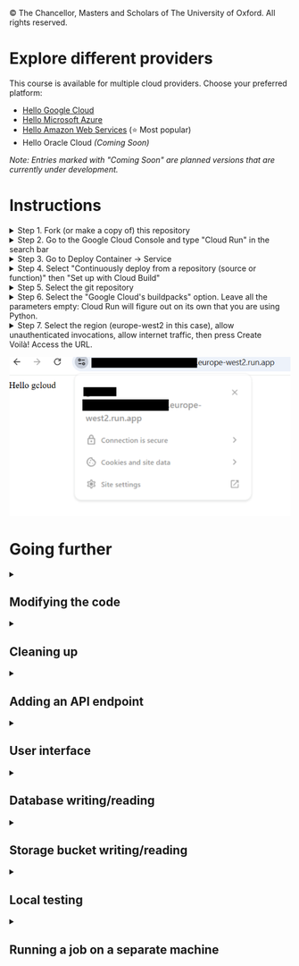 © The Chancellor, Masters and Scholars of The University of Oxford. All rights reserved.

# Explore different providers

This course is available for multiple cloud providers. Choose your preferred platform:

- [Hello Google Cloud](https://github.com/Oxford-Research-Cloud-Competency-Centre/Hello-gcloud)
- [Hello Microsoft Azure](https://github.com/Oxford-Research-Cloud-Competency-Centre/Hello-mazure)
- [Hello Amazon Web Services](https://github.com/Oxford-Research-Cloud-Competency-Centre/Hello-aws) (⭐ Most popular)
- Hello Oracle Cloud *(Coming Soon)*

*Note: Entries marked with "Coming Soon" are planned versions that are currently under development.*

# Instructions

<details>
<summary>Step 1. Fork (or make a copy of) this repository</summary>

![Step 2](README_images/download.png)

***
</details>
<details>
<summary>Step 2. Go to the Google Cloud Console and type "Cloud Run" in the search bar</summary>

![Step 2](README_images/img1.png)

***
</details>
<details>
<summary>Step 3. Go to Deploy Container -> Service</summary>

![Step 3](README_images/img2.png)

***
</details>
<details>
<summary>Step 4. Select "Continuously deploy from a repository (source or function)" then "Set up with Cloud Build"</summary>

![Step 4](README_images/img3.png)

***
</details>
<details>
<summary>Step 5. Select the git repository</summary>

![Step 5](README_images/img4.png)

***
</details>
<details>
<summary>Step 6. Select the "Google Cloud's buildpacks" option. Leave all the parameters empty: Cloud Run will figure out on its own that you are using Python.</summary>

![Step 6](README_images/img5.png)

***
</details>
<details>
<summary>Step 7. Select the region (europe-west2 in this case), allow unauthenticated invocations, allow internet traffic, then press Create</summary>

![Step 7](README_images/img6.png)

***
</details>
Voilà! Access the URL.

![Voilà](README_images/img7.png)

# Going further

<details>
<summary><h2>Modifying the code</h2></summary>

You can commit some changes to your repository and watch how the service is updated automatically. 

</details>

<details>
<summary><h2>Cleaning up</h2></summary>

Don't forget to delete the service when you are done.

![Deleting a service](README_images/delete.png)

</details>

<details>
<summary><h2>Adding an API endpoint</h2></summary>

Add the following code in app.py

```	
@app.route("/hello_api")
def hello_api():
    return {
		"name": "Wrinkle Five Star",
		"species": "Duck",
		"breed": "American Pekin",
		"hatching_date": "2020-09-09",
		"sex": "Male"
    }
```

Then test your endpoint

![API endpoint](README_images/hello_api.png)

</details>

<details>
<summary><h2>User interface</h2></summary>

Missing content

</details>

<details>
<summary><h2>Database writing/reading</h2></summary>

<details>
<summary>Go to the Google Cloud Console and type "SQL" in the search bar</summary>
Missing content
</details>

</details>

<details>
<summary><h2>Storage bucket writing/reading</h2></summary>

<details>
<summary>Go to the Google Cloud Console and type "buckets" in the search bar</summary>
Missing content
</details>

</details>

<details>
<summary><h2>Local testing</h2></summary>

After a while, it's not fun anymore to wait for deployment. You want to test your changes before. 

<details>
<summary>Step 1. Install git and clone the repository on your local machine</summary>

```	
	git clone {repository_link}
```

***
</details>
<details>
<summary>Step 2. Install Python</summary>

```	
https://www.python.org/downloads/
```

***
</details>
<details>
<summary>Step 3. Install dependencies</summary>

```	
	 py -m pip install flask
```

***
</details>
<details>
<summary>Step 4. Run flask</summary>

```	
	 py -m flask run
```

Open localhost:5000 in your browser.  

***
</details>

![Local testing](README_images/local_testing.png)

</details>

<details>
<summary><h2>Running a job on a separate machine</h2></summary>

This web server is not powerful enough to handle sophisticated tasks. What if GPUs are needed for a heavy workflow? Then you need the ability to create machines dynamically and control them remotely (Infrastructure as Code). 

<details>
<summary>Install dependencies</summary>
Missing content
</details>

</details>

